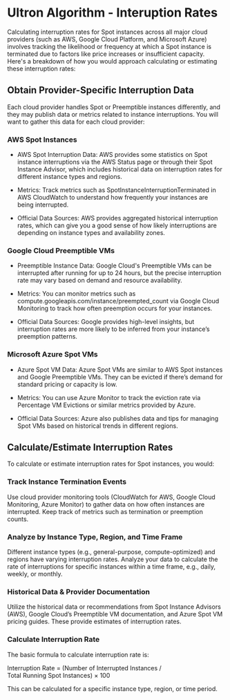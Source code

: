 # Ultron Algorithm - Interuption Rates

Calculating interruption rates for Spot instances across all major cloud providers (such as AWS, Google Cloud Platform, and Microsoft Azure) involves tracking the likelihood or frequency at which a Spot instance is terminated due to factors like price increases or insufficient capacity. Here's a breakdown of how you would approach calculating or estimating these interruption rates:

## Obtain Provider-Specific Interruption Data

Each cloud provider handles Spot or Preemptible instances differently, and they may publish data or metrics related to instance interruptions. You will want to gather this data for each cloud provider:

### AWS Spot Instances

- AWS Spot Interruption Data: AWS provides some statistics on Spot instance interruptions via the AWS Status page or through their Spot Instance Advisor, which includes historical data on interruption rates for different instance types and regions.

- Metrics: Track metrics such as SpotInstanceInterruptionTerminated in AWS CloudWatch to understand how frequently your instances are being interrupted.

- Official Data Sources: AWS provides aggregated historical interruption rates, which can give you a good sense of how likely interruptions are depending on instance types and availability zones.

### Google Cloud Preemptible VMs

- Preemptible Instance Data: Google Cloud's Preemptible VMs can be interrupted after running for up to 24 hours, but the precise interruption rate may vary based on demand and resource availability.

- Metrics: You can monitor metrics such as compute.googleapis.com/instance/preempted_count via Google Cloud Monitoring to track how often preemption occurs for your instances.

- Official Data Sources: Google provides high-level insights, but interruption rates are more likely to be inferred from your instance’s preemption patterns.

### Microsoft Azure Spot VMs

- Azure Spot VM Data: Azure Spot VMs are similar to AWS Spot instances and Google Preemptible VMs. They can be evicted if there’s demand for standard pricing or capacity is low.

- Metrics: You can use Azure Monitor to track the eviction rate via Percentage VM Evictions or similar metrics provided by Azure.

- Official Data Sources: Azure also publishes data and tips for managing Spot VMs based on historical trends in different regions.

## Calculate/Estimate Interruption Rates

To calculate or estimate interruption rates for Spot instances, you would:

### Track Instance Termination Events

Use cloud provider monitoring tools (CloudWatch for AWS, Google Cloud Monitoring, Azure Monitor) to gather data on how often instances are interrupted.
Keep track of metrics such as termination or preemption counts.

### Analyze by Instance Type, Region, and Time Frame

Different instance types (e.g., general-purpose, compute-optimized) and regions have varying interruption rates.
Analyze your data to calculate the rate of interruptions for specific instances within a time frame, e.g., daily, weekly, or monthly.

### Historical Data & Provider Documentation

Utilize the historical data or recommendations from Spot Instance Advisors (AWS), Google Cloud’s Preemptible VM documentation, and Azure Spot VM pricing guides. These provide estimates of interruption rates.

### Calculate Interruption Rate

The basic formula to calculate interruption rate is:

Interruption Rate = (Number of Interrupted Instances / Total Running Spot Instances) × 100

This can be calculated for a specific instance type, region, or time period.
